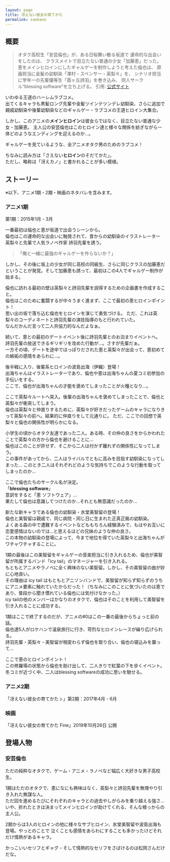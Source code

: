```yaml
---
layout: page
title: 冴えない彼女の育てかた
permalink: saekano
---
```


## 概要

>オタク高校生「安芸倫也」が、ある日桜舞い散る坂道で
運命的な出会いをしたのは、
クラスメイトで目立たない普通の少女「加藤恵」だった。
恵をメインヒロインにしたギャルゲーを制作しようと考えた倫也は、
原画担当に金髪の幼馴染「澤村・スペンサー・英梨々」を、
シナリオ担当に学年一の先輩優等生「霞ヶ丘詩羽」を巻き込み、
同人サークル“blessing software”を立ち上げる。
引用: [公式サイト](https://www.saenai.tv/story/introduction/)

いわゆる王道のハーレムラブコメ。  
出てくるキャラも黒髪ロング先輩や金髪ツインテツンデレ幼馴染、さらに追加で親戚幼馴染や後輩幼馴染などのギャルゲー・ラブコメの王道ヒロイン大集合。

しかし、このアニメの**メインヒロイン**は彼女らではなく、目立たない普通な少女・加藤恵。
主人公の安芸倫也はこのヒロイン達と様々な関係を紡ぎながら一体どのようなエンディングを迎えるのか…。

ギャルゲーを見ているような、全アニメオタク男のためのラブコメ！

ちなみに読み方は「さえない**ヒロイン**のそだてかた」。  
ただし、略称は「冴えカノ」と書かれることが多い模様。

## ストーリー

※以下、アニメ1期・2期・映画のネタバレを含みます。

### アニメ1期

第1期：2015年1月 - 3月

一番最初は倫也と恵が坂道で出会うシーンから。  
倫也はこの運命的な出会いに触発されて、昔からの幼馴染のイラストレーター 英梨々と先輩で人気ラノベ作家 詩羽先輩を誘う。
>「俺と一緒に最強のギャルゲーを作らないか？」

しかし、その後に坂上の少女が同じ高校の同級生、さらに同じクラスの加藤恵だということが発覚。そして加藤恵も誘って、最初はこの4人でギャルゲー制作が始まる。

倫也に訪れる最初の壁は英梨々と詩羽先輩を説得するための企画書を作成すること。  
倫也はこのために奮闘するが中々うまく進まず、ここで最初の恵ヒロインポイント！  
思い出の坂で落ち込む倫也をヒロインを演じて勇気づける。
ただ、これは英梨々のコーディネートと詩羽先輩の演技指導のもと行われていた。  
なんだかんだ言って二人共協力的なんだよなぁ。

続いて、恵との最初のデートイベント後に詩羽先輩とのお泊まりイベントへ。  
詩羽先輩の放送できるギリギリを攻めた行動が…。さすが先輩だぁ。  
一方その頃、デートを途中でほっぽりだされた恵と英梨々が出会って、恵初めての嫉妬の感情をあらわに…。

後半戦に入り、後輩系ヒロインの波島出海（伊織）登場！  
出海ちゃんはイラストレーターであり、倫也や恵は出海ちゃんの夏コミ初参加の手伝いをする。  
ここで、倫也が出海ちゃんの才能を褒めてしまったことが火種となり…。

ここで英梨々ルートへ突入。後輩の出海ちゃんを褒めてしまったことで、倫也と英梨々が衝突してしまう。  
倫也は英梨々と仲直りするために、英梨々が好きだったゲームのキャラになりきって英梨々の前へ。結果的に仲直りをして元通りに。
ただ、ここでの回想で英梨々と倫也の関係性が明らかになる。  

小学生の頃からオタク友達であった二人。ある時、その仲の良さをからかわれたことで英梨々の方から倫也を避けることに…  
倫也はこのことが許せず、そこから二人は付かず離れずの関係性になってしまう。  
この事件があってから、二人はライバルでともに高みを目指す幼馴染になってしまった…
このとき二人はそれぞれどのような気持ちでこのような行動を取ってしまったのか…  

ここで倫也たちのサークル名が決定。  
「**blessing software**」  
意訳をすると「恵 ソフトウェア」…  
果たして倫也は意識してつけたのか…それとも無意識だったのか…

新たな新キャラである倫也の幼馴染・氷堂美智留の登場！  
倫也と美智留は親戚で、同じ病院・同じ日に生まれた正真正銘の幼馴染。  
よくある森の中で遭難するイベントなどももちろん経験済みで、もはやお互いに恋愛感情はないのでは…と思えるほどの兄妹のような仲の良さ。  
この本物の幼馴染の登場によって、今まで地位を得ていた英梨々と出海ちゃんがワチャワチャすることに。  

1期の最後はこの美智留をギャルゲーの音楽担当に引き入れるため、倫也が美智留が所属するバンド「icy tail」のマネージャーを引き入れる。  
もともとアニメやラノベに全く興味のない美智留。しかし、その美智留の曲が妙に心地良い。  
その理由は icy tail はもともとアニソンバンドで、美智留が知らず知らずのうちにアニメ要素に触れていたからだった！（ちなみにこのことに気づいたのは恵であり、普段から聞き慣れている倫也には気付けなかった。）  
icy tailの他のメンバーはかなりのオタクで、倫也はそのことを利用して美智留を引き入れることに成功する。  

1期はここで終了するのだが、アニメの#0はこの一番の最後からちょっと前の話。  
倫也達5人がロケハンで温泉旅行に行き、苛烈なヒロインレースが繰り広げられる。  
詩羽先輩・英梨々・美智留が相変わらず倫也を取り合い、倫也の寝込みを襲って…  

ここで恵のヒロインポイント！  
この修羅場の状態から倫也を助け出して、二人きりで紅葉の下を歩くイベント。  
冬コミが近づく中、二人はblessing softwareの成功に思いを馳せる。

### アニメ2期

「冴えない彼女の育てかた♭」第2期：2017年4月 - 6月

### 映画

「冴えない彼女の育てかた Fine」2019年10月26日 公開

## 登場人物

### 安芸倫也

ただの純粋なオタクで、ゲーム・アニメ・ラノベなど幅広く大好きな男子高校生。  

1期はただのオタクで、恵になにも興味はなく、英梨々と詩羽先輩を無理やり引き入れた無謀な人。  
ただ回を進めるたびにそれぞれのキャラとの過去やしがらみを乗り越える強さ…いや、折れたときは決まってメインヒロインが助けてくれる、そんな根っからの主人公。  

2期からは3人のヒロインの他に様々なサブヒロイン、氷堂美智留や波島出海も登場。やっとのことで
泣くことも感情をあらわにすることも多かったけどそれだけ情熱があるキャラ。  


かっこいいセリフとギャグ・そして情熱的なセリフをさばけるのは松岡さんだけだな。
